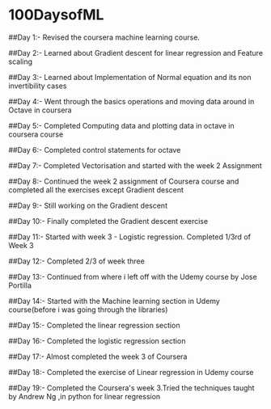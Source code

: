 # 100DaysofML

##Day 1:- Revised the coursera machine learning course.

##Day 2:- Learned about Gradient descent for linear regression and Feature scaling

##Day 3:- Learned about Implementation of Normal equation and its non invertibility cases

##Day 4:- Went through the basics operations and moving data around in Octave in coursera

##Day 5:- Completed Computing data and plotting data in octave in coursera course

##Day 6:- Completed control statements for octave

##Day 7:- Completed Vectorisation and started with the week 2 Assignment

##Day 8:- Continued the week 2 assignment of Coursera course and completed all the exercises except Gradient descent

##Day 9:- Still working on the Gradient descent

##Day 10:- Finally completed the Gradient descent exercise

##Day 11:- Started with week 3 - Logistic regression. Completed 1/3rd of Week 3

##Day 12:- Completed 2/3 of week three

##Day 13:- Continued from where i left off with the Udemy course by Jose Portilla

##Day 14:- Started with the Machine learning section in Udemy course(before i was going through the libraries)

##Day 15:- Completed the linear regression section

##Day 16:- Completed the logistic regression section

##Day 17:- Almost completed the week 3 of Coursera

##Day 18:- Completed the exercise of Linear regression in Udemy course

##Day 19:- Completed the Coursera's week 3.Tried the techniques taught by Andrew Ng ,in python for linear regression
